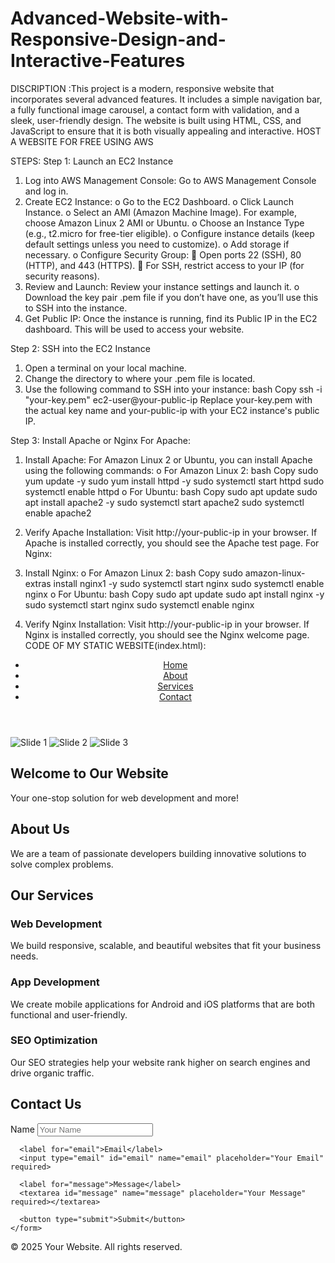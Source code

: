 # Advanced-Website-with-Responsive-Design-and-Interactive-Features
DISCRIPTION :This project is a modern, responsive website that incorporates several advanced features. It includes a simple navigation bar, a fully functional image carousel, a contact form with validation, and a sleek, user-friendly design. The website is built using HTML, CSS, and JavaScript to ensure that it is both visually appealing and interactive.
HOST A WEBSITE FOR FREE USING AWS

STEPS:
Step 1: Launch an EC2 Instance
1.	Log into AWS Management Console: Go to AWS Management Console and log in.
2.	Create EC2 Instance:
o	Go to the EC2 Dashboard.
o	Click Launch Instance.
o	Select an AMI (Amazon Machine Image). For example, choose Amazon Linux 2 AMI or Ubuntu.
o	Choose an Instance Type (e.g., t2.micro for free-tier eligible).
o	Configure instance details (keep default settings unless you need to customize).
o	Add storage if necessary.
o	Configure Security Group:
	Open ports 22 (SSH), 80 (HTTP), and 443 (HTTPS).
	For SSH, restrict access to your IP (for security reasons).
3.	Review and Launch: Review your instance settings and launch it.
o	Download the key pair .pem file if you don’t have one, as you’ll use this to SSH into the instance.
4.	Get Public IP: Once the instance is running, find its Public IP in the EC2 dashboard. This will be used to access your website.
   
Step 2: SSH into the EC2 Instance
1.	Open a terminal on your local machine.
2.	Change the directory to where your .pem file is located.
3.	Use the following command to SSH into your instance:
bash
Copy
ssh -i "your-key.pem" ec2-user@your-public-ip
Replace your-key.pem with the actual key name and your-public-ip with your EC2 instance's public IP.

Step 3: Install Apache or Nginx
For Apache:
1.	Install Apache: For Amazon Linux 2 or Ubuntu, you can install Apache using the following commands:
o	For Amazon Linux 2:
bash
Copy
sudo yum update -y
sudo yum install httpd -y
sudo systemctl start httpd
sudo systemctl enable httpd
o	For Ubuntu:
bash
Copy
sudo apt update
sudo apt install apache2 -y
sudo systemctl start apache2
sudo systemctl enable apache2

3.	Verify Apache Installation: Visit http://your-public-ip in your browser. If Apache is installed correctly, you should see the Apache test page.
For Nginx:
1.	Install Nginx:
o	For Amazon Linux 2:
bash
Copy
sudo amazon-linux-extras install nginx1 -y
sudo systemctl start nginx
sudo systemctl enable nginx
o	For Ubuntu:
bash
Copy
sudo apt update
sudo apt install nginx -y
sudo systemctl start nginx
sudo systemctl enable nginx

3.	Verify Nginx Installation: Visit http://your-public-ip in your browser. If Nginx is installed correctly, you should see the Nginx welcome page.
CODE OF MY STATIC WEBSITE(index.html):
<!DOCTYPE html>
<html lang="en">
<head>
  <meta charset="UTF-8">
  <meta name="viewport" content="width=device-width, initial-scale=1.0">
  <title>Advanced Features Website</title>
  <link rel="stylesheet" href="styles.css">
  <script src="script.js" defer></script>
</head>
<body>
  <!-- Navigation Bar -->
  <header>
    <nav>
      <ul>
        <li><a href="#home">Home</a></li>
        <li><a href="#about">About</a></li>
        <li><a href="#services">Services</a></li>
        <li><a href="#contact">Contact</a></li>
      </ul>
    </nav>
  </header>

  <!-- Hero Section with Image Carousel -->
  <section id="home" class="hero">
    <div class="carousel">
      <img src="https://via.placeholder.com/1200x400?text=Image+1" alt="Slide 1">
      <img src="https://via.placeholder.com/1200x400?text=Image+2" alt="Slide 2">
      <img src="https://via.placeholder.com/1200x400?text=Image+3" alt="Slide 3">
    </div>
    <h1>Welcome to Our Website</h1>
    <p>Your one-stop solution for web development and more!</p>
  </section>

  <!-- About Section -->
  <section id="about" class="about">
    <h2>About Us</h2>
    <p>We are a team of passionate developers building innovative solutions to solve complex problems.</p>
  </section>

  <!-- Services Section -->
  <section id="services" class="services">
    <h2>Our Services</h2>
    <div class="service-item">
      <h3>Web Development</h3>
      <p>We build responsive, scalable, and beautiful websites that fit your business needs.</p>
    </div>
    <div class="service-item">
      <h3>App Development</h3>
      <p>We create mobile applications for Android and iOS platforms that are both functional and user-friendly.</p>
    </div>
    <div class="service-item">
      <h3>SEO Optimization</h3>
      <p>Our SEO strategies help your website rank higher on search engines and drive organic traffic.</p>
    </div>
  </section>

  <!-- Contact Section with Form Validation -->
  <section id="contact" class="contact">
    <h2>Contact Us</h2>
    <form id="contactForm" action="#" method="post" onsubmit="return validateForm()">
      <label for="name">Name</label>
      <input type="text" id="name" name="name" placeholder="Your Name" required>

      <label for="email">Email</label>
      <input type="email" id="email" name="email" placeholder="Your Email" required>

      <label for="message">Message</label>
      <textarea id="message" name="message" placeholder="Your Message" required></textarea>

      <button type="submit">Submit</button>
    </form>
  </section>

  <!-- Footer -->
  <footer>
    <p>&copy; 2025 Your Website. All rights reserved.</p>
  </footer>
</body>
</html>




 


  

  
